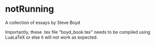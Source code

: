 # notRunning
A collection of essays by Steve Boyd

Importantly, these .tex file "boyd_book.tex" needs to be compiled using LuaLaTeX or else it will not work as expected. 
